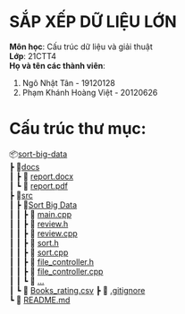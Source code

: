 # SẮP XẾP DỮ LIỆU LỚN
**Môn học**: Cấu trúc dữ liệu và giải thuật<br>
**Lớp**: 21CTT4<br>
**Họ và tên các thành viên**:
1. Ngô Nhật Tân - 19120128
2. Phạm Khánh Hoàng Việt - 20120626
# Cấu trúc thư mục:
  📦[sort-big-data](https://github.com/tanngo2510/sort-big-data)\
   ┣ 📂[docs](https://github.com/tanngo2510/sort-big-data/tree/master/docs)\
   ┃  ┣ 📜 [report.docx](https://github.com/tanngo2510/sort-big-data/blob/master/docs/report.docx)\
   ┃  ┗ 📜 [report.pdf](https://github.com/tanngo2510/sort-big-data/blob/master/docs/report.pdf)\
   ┣ 📂[src](https://github.com/tanngo2510/sort-big-data/tree/master/src)\
   ┃  ┣ 📂[Sort Big Data](https://github.com/tanngo2510/sort-big-data/tree/master/src/Sort%20Big%20Data)\
   ┃  ┃  ┣ 📜 [main.cpp](https://github.com/tanngo2510/sort-big-data/blob/master/src/Sort%20Big%20Data/main.cpp)\
   ┃  ┃  ┣ 📜 [review.h](https://github.com/tanngo2510/sort-big-data/blob/master/src/Sort%20Big%20Data/review.h)\
   ┃  ┃  ┣ 📜 [review.cpp](https://github.com/tanngo2510/sort-big-data/blob/master/src/Sort%20Big%20Data/review.cpp)\
   ┃  ┃  ┣ 📜 [sort.h](https://github.com/tanngo2510/sort-big-data/blob/master/src/Sort%20Big%20Data/sort.h)\
   ┃  ┃  ┣ 📜 [sort.cpp](https://github.com/tanngo2510/sort-big-data/blob/master/src/Sort%20Big%20Data/sort.cpp)\
   ┃  ┃  ┣ 📜 [file_controller.h](https://github.com/tanngo2510/sort-big-data/blob/master/src/Sort%20Big%20Data/file_controller.h)\
   ┃  ┃  ┣ 📜 [file_controller.cpp](https://github.com/tanngo2510/sort-big-data/blob/master/src/Sort%20Big%20Data/file_controller.cpp)\
   ┃  ┃  ┗ 📜 [...](https://github.com/tanngo2510/sort-big-data/tree/master/src/Sort%20Big%20Data)\
   ┃  ┗ 📜 [Books_rating.csv](https://github.com/tanngo2510/sort-big-data/releases)
   ┣ 📜 [.gitignore](https://github.com/tanngo2510/opencv-face-recognition-python3/blob/master/.gitignore)\
   ┗ 📜 [README.md](https://github.com/tanngo2510/opencv-face-recognition-python3/blob/master/README.md)
